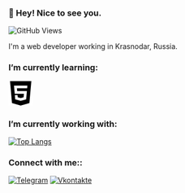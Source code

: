 ### :wave: Hey! Nice to see you.
![GitHub Views](https://komarev.com/ghpvc/?username=siberiashaman&color=blue)

I'm a web developer working in Krasnodar, Russia.

### I’m currently learning:

<img
  src="img/html5.svg"
  alt="html5"
  style="display: inline-block; margin: 0 auto; max-height: 50px; max-width: 50px;">



### I’m currently working with:


[![Top Langs](https://github-readme-stats.vercel.app/api/top-langs/?username=siberiashaman&layout=compact)](https://github.com/anuraghazra/github-readme-stats)





### Connect with me::
[![Telegram](https://img.shields.io/badge/-Telegram-090909?style=for-the-badge&logo=telegram&logoColor=27A0D9)](https://t.me/the_cybermania)
[![Vkontakte](https://img.shields.io/badge/-Vkontakte-090909?style=for-the-badge&logo=Vk&logoColor=4F7DB3)](https://vk.com/dshest)


